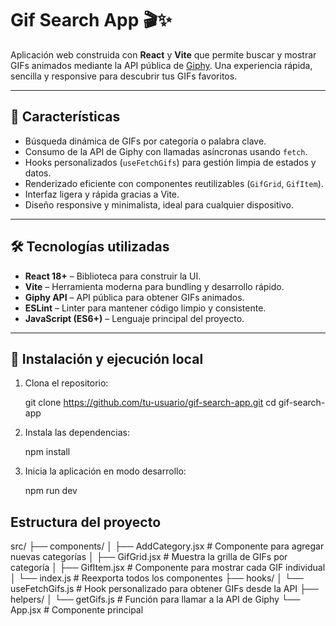 # Gif Search App 🎬✨

Aplicación web construida con **React** y **Vite** que permite buscar y mostrar GIFs animados mediante la API pública de [Giphy](https://developers.giphy.com/). Una experiencia rápida, sencilla y responsive para descubrir tus GIFs favoritos.

---

## 🚀 Características

- Búsqueda dinámica de GIFs por categoría o palabra clave.
- Consumo de la API de Giphy con llamadas asíncronas usando `fetch`.
- Hooks personalizados (`useFetchGifs`) para gestión limpia de estados y datos.
- Renderizado eficiente con componentes reutilizables (`GifGrid`, `GifItem`).
- Interfaz ligera y rápida gracias a Vite.
- Diseño responsive y minimalista, ideal para cualquier dispositivo.

---

## 🛠️ Tecnologías utilizadas

- **React 18+** – Biblioteca para construir la UI.
- **Vite** – Herramienta moderna para bundling y desarrollo rápido.
- **Giphy API** – API pública para obtener GIFs animados.
- **ESLint** – Linter para mantener código limpio y consistente.
- **JavaScript (ES6+)** – Lenguaje principal del proyecto.

---

## 🔧 Instalación y ejecución local

1. Clona el repositorio:

   git clone https://github.com/tu-usuario/gif-search-app.git
   cd gif-search-app

2. Instala las dependencias:

   npm install

3. Inicia la aplicación en modo desarrollo:

   npm run dev

## Estructura del proyecto

src/
├── components/
│ ├── AddCategory.jsx # Componente para agregar nuevas categorías
│ ├── GifGrid.jsx # Muestra la grilla de GIFs por categoría
│ ├── GifItem.jsx # Componente para mostrar cada GIF individual
│ └── index.js # Reexporta todos los componentes
├── hooks/
│ └── useFetchGifs.js # Hook personalizado para obtener GIFs desde la API
├── helpers/
│ └── getGifs.js # Función para llamar a la API de Giphy
└── App.jsx # Componente principal
